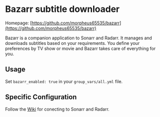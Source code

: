 # Bazarr subtitle downloader

Homepage: [https://github.com/morpheus65535/bazarr](https://github.com/morpheus65535/bazarr)


Bazarr is a companion application to Sonarr and Radarr. It manages and downloads subtitles based on your requirements. You define your preferences by TV show or movie and Bazarr takes care of everything for you.


## Usage

Set `bazarr_enabled: true` in your `group_vars/all.yml` file.

## Specific Configuration

Follow the [Wiki](https://github.com/morpheus65535/bazarr/wiki) for conecting to Sonarr and Radarr.